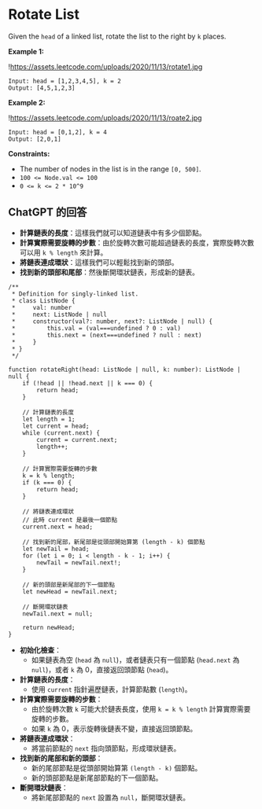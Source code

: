 # Rotate List

Given the `head` of a linked list, rotate the list to the right by `k` places.

**Example 1:**

!https://assets.leetcode.com/uploads/2020/11/13/rotate1.jpg

```
Input: head = [1,2,3,4,5], k = 2
Output: [4,5,1,2,3]

```

**Example 2:**

!https://assets.leetcode.com/uploads/2020/11/13/roate2.jpg

```
Input: head = [0,1,2], k = 4
Output: [2,0,1]

```

**Constraints:**

- The number of nodes in the list is in the range `[0, 500]`.
- `100 <= Node.val <= 100`
- `0 <= k <= 2 * 10^9`

## ChatGPT 的回答

- **計算鏈表的長度**：這樣我們就可以知道鏈表中有多少個節點。
- **計算實際需要旋轉的步數**：由於旋轉次數可能超過鏈表的長度，實際旋轉次數可以用 `k % length` 來計算。
- **將鏈表連成環狀**：這樣我們可以輕鬆找到新的頭部。
- **找到新的頭部和尾部**：然後斷開環狀鏈表，形成新的鏈表。

```tsx
/**
 * Definition for singly-linked list.
 * class ListNode {
 *     val: number
 *     next: ListNode | null
 *     constructor(val?: number, next?: ListNode | null) {
 *         this.val = (val===undefined ? 0 : val)
 *         this.next = (next===undefined ? null : next)
 *     }
 * }
 */

function rotateRight(head: ListNode | null, k: number): ListNode | null {
    if (!head || !head.next || k === 0) {
        return head;
    }
    
    // 計算鏈表的長度
    let length = 1;
    let current = head;
    while (current.next) {
        current = current.next;
        length++;
    }
    
    // 計算實際需要旋轉的步數
    k = k % length;
    if (k === 0) {
        return head;
    }
    
    // 將鏈表連成環狀
    // 此時 current 是最後一個節點
    current.next = head;
    
    // 找到新的尾部，新尾部是從頭部開始算第 (length - k) 個節點
    let newTail = head;
    for (let i = 0; i < length - k - 1; i++) {
        newTail = newTail.next!;
    }
    
    // 新的頭部是新尾部的下一個節點
    let newHead = newTail.next;
    
    // 斷開環狀鏈表
    newTail.next = null;
    
    return newHead;
}
```

- **初始化檢查**：
    - 如果鏈表為空 (`head` 為 `null`)，或者鏈表只有一個節點 (`head.next` 為 `null`)，或者 `k` 為 0，直接返回頭節點 (`head`)。
- **計算鏈表的長度**：
    - 使用 `current` 指針遍歷鏈表，計算節點數 (`length`)。
- **計算實際需要旋轉的步數**：
    - 由於旋轉次數 `k` 可能大於鏈表長度，使用 `k = k % length` 計算實際需要旋轉的步數。
    - 如果 `k` 為 0，表示旋轉後鏈表不變，直接返回頭節點。
- **將鏈表連成環狀**：
    - 將當前節點的 `next` 指向頭節點，形成環狀鏈表。
- **找到新的尾部和新的頭部**：
    - 新的尾部節點是從頭部開始算第 `(length - k)` 個節點。
    - 新的頭部節點是新尾部節點的下一個節點。
- **斷開環狀鏈表**：
    - 將新尾部節點的 `next` 設置為 `null`，斷開環狀鏈表。